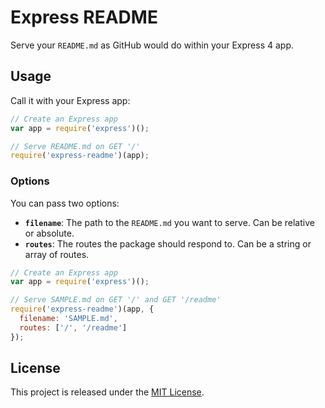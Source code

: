 # Express README

Serve your `README.md` as GitHub would do within your Express 4 app.


## Usage

Call it with your Express app:

```js
// Create an Express app
var app = require('express')();

// Serve README.md on GET '/'
require('express-readme')(app);
```

### Options

You can pass two options:

* **`filename`**: The path to the `README.md` you want to serve. Can be relative
  or absolute.
* **`routes`**: The routes the package should respond to. Can be a string or
  array of routes.

```js
// Create an Express app
var app = require('express')();

// Serve SAMPLE.md on GET '/' and GET '/readme'
require('express-readme')(app, {
  filename: 'SAMPLE.md',
  routes: ['/', '/readme']
});
```


## License

This project is released under the [MIT License](LICENSE.txt).
